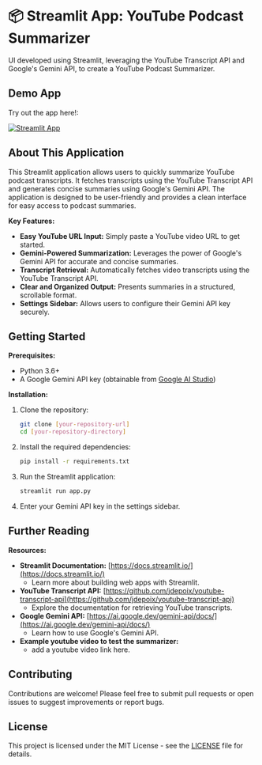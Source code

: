 # 📦 Streamlit App: YouTube Podcast Summarizer

UI developed using Streamlit, leveraging the YouTube Transcript API and Google's Gemini API, to create a YouTube Podcast Summarizer.

## Demo App

Try out the app here!:

[![Streamlit App](https://static.streamlit.io/badges/streamlit_badge_black_white.svg)](https://youtube-podcast-summarizer.streamlit.app/)

## About This Application

This Streamlit application allows users to quickly summarize YouTube podcast transcripts. It fetches transcripts using the YouTube Transcript API and generates concise summaries using Google's Gemini API. The application is designed to be user-friendly and provides a clean interface for easy access to podcast summaries.

**Key Features:**

* **Easy YouTube URL Input:** Simply paste a YouTube video URL to get started.
* **Gemini-Powered Summarization:** Leverages the power of Google's Gemini API for accurate and concise summaries.
* **Transcript Retrieval:** Automatically fetches video transcripts using the YouTube Transcript API.
* **Clear and Organized Output:** Presents summaries in a structured, scrollable format.
* **Settings Sidebar:** Allows users to configure their Gemini API key securely.

## Getting Started

**Prerequisites:**

* Python 3.6+
* A Google Gemini API key (obtainable from [Google AI Studio](https://ai.google.dev/))

**Installation:**

1.  Clone the repository:

    ```bash
    git clone [your-repository-url]
    cd [your-repository-directory]
    ```

2.  Install the required dependencies:

    ```bash
    pip install -r requirements.txt
    ```

3.  Run the Streamlit application:

    ```bash
    streamlit run app.py
    ```

4.  Enter your Gemini API key in the settings sidebar.

## Further Reading

**Resources:**

* **Streamlit Documentation:** [https://docs.streamlit.io/](https://docs.streamlit.io/)
    * Learn more about building web apps with Streamlit.
* **YouTube Transcript API:** [https://github.com/jdepoix/youtube-transcript-api](https://github.com/jdepoix/youtube-transcript-api)
    * Explore the documentation for retrieving YouTube transcripts.
* **Google Gemini API:** [https://ai.google.dev/gemini-api/docs/](https://ai.google.dev/gemini-api/docs/)
    * Learn how to use Google's Gemini API.
* **Example youtube video to test the summarizer:**
    * add a youtube video link here.

## Contributing

Contributions are welcome! Please feel free to submit pull requests or open issues to suggest improvements or report bugs.

## License

This project is licensed under the MIT License - see the [LICENSE](LICENSE) file for details.
